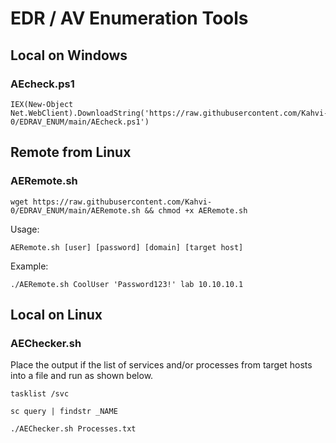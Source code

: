 # EDR / AV Enumeration Tools

## Local on Windows
### AEcheck.ps1

```
IEX(New-Object Net.WebClient).DownloadString('https://raw.githubusercontent.com/Kahvi-0/EDRAV_ENUM/main/AEcheck.ps1')
```

## Remote from Linux
### AERemote.sh
```
wget https://raw.githubusercontent.com/Kahvi-0/EDRAV_ENUM/main/AERemote.sh && chmod +x AERemote.sh
```

Usage:
```
AERemote.sh [user] [password] [domain] [target host]
```

Example:
```
./AERemote.sh CoolUser 'Password123!' lab 10.10.10.1
```

## Local on Linux
### AEChecker.sh

Place the output if the list of services and/or processes from target hosts into a file and run as shown below.

```
tasklist /svc

sc query | findstr _NAME
```


```
./AEChecker.sh Processes.txt
```



